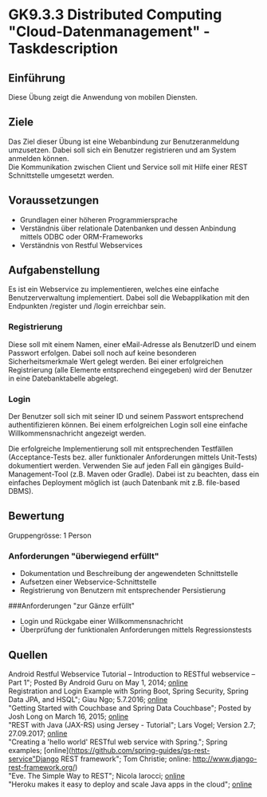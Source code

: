 # GK9.3.3 Distributed Computing "Cloud-Datenmanagement" - Taskdescription

## Einführung
Diese Übung zeigt die Anwendung von mobilen Diensten.

## Ziele
Das Ziel dieser Übung ist eine Webanbindung zur Benutzeranmeldung umzusetzen. Dabei soll sich ein Benutzer registrieren und am System anmelden können.  
Die Kommunikation zwischen Client und Service soll mit Hilfe einer REST Schnittstelle umgesetzt werden.

## Voraussetzungen
+ Grundlagen einer höheren Programmiersprache
+ Verständnis über relationale Datenbanken und dessen Anbindung mittels ODBC oder ORM-Frameworks
+ Verständnis von Restful Webservices

## Aufgabenstellung
Es ist ein Webservice zu implementieren, welches eine einfache Benutzerverwaltung implementiert. Dabei soll die Webapplikation mit den Endpunkten /register und /login erreichbar sein.  

### Registrierung
Diese soll mit einem Namen, einer eMail-Adresse als BenutzerID und einem Passwort erfolgen. Dabei soll noch auf keine besonderen Sicherheitsmerkmale Wert gelegt werden. Bei einer erfolgreichen Registrierung (alle Elemente entsprechend eingegeben) wird der Benutzer in eine Datebanktabelle abgelegt.

### Login
Der Benutzer soll sich mit seiner ID und seinem Passwort entsprechend authentifizieren können. Bei einem erfolgreichen Login soll eine einfache Willkommensnachricht angezeigt werden.

Die erfolgreiche Implementierung soll mit entsprechenden Testfällen (Acceptance-Tests bez. aller funktionaler Anforderungen mittels Unit-Tests) dokumentiert werden. Verwenden Sie auf jeden Fall ein gängiges Build-Management-Tool (z.B. Maven oder Gradle). Dabei ist zu beachten, dass ein einfaches Deployment möglich ist (auch Datenbank mit z.B. file-based DBMS).

## Bewertung
Gruppengrösse: 1 Person
### Anforderungen "überwiegend erfüllt"
+ Dokumentation und Beschreibung der angewendeten Schnittstelle
+ Aufsetzen einer Webservice-Schnittstelle
+ Registrierung von Benutzern mit entsprechender Persistierung

###Anforderungen "zur Gänze erfüllt"
+ Login und Rückgabe einer Willkommensnachricht
+ Überprüfung der funktionalen Anforderungen mittels Regressionstests

## Quellen
Android Restful Webservice Tutorial – Introduction to RESTful webservice – Part 1"; Posted By Android Guru on May 1, 2014; [online](http://programmerguru.com/android-tutorial/android-restful-webservice-tutorial-part-1/)  
Registration and Login Example with Spring Boot, Spring Security, Spring Data JPA, and HSQL"; Giau Ngo; 5.7.2016; [online](https://hellokoding.com/registration-and-login-example-with-spring-security-spring-boot-spring-data-jpa-hsql-jsp/)  
"Getting Started with Couchbase and Spring Data Couchbase"; Posted by Josh Long on March 16, 2015; [online](https://spring.io/blog/2015/03/16/getting-started-with-couchbase-and-spring-data-couchbase)  
"REST with Java (JAX-RS) using Jersey - Tutorial"; Lars Vogel; Version 2.7; 27.09.2017; [online](http://www.vogella.com/tutorials/REST/article.html)  
"Creating a 'hello world' RESTful web service with Spring."; Spring examples; [online](https://github.com/spring-guides/gs-rest-service"Django REST framework"; Tom Christie; online: http://www.django-rest-framework.org/)  
"Eve. The Simple Way to REST"; Nicola Iarocci; [online](http://python-eve.org/)  
"Heroku makes it easy to deploy and scale Java apps in the cloud"; [online](https://www.heroku.com)  

